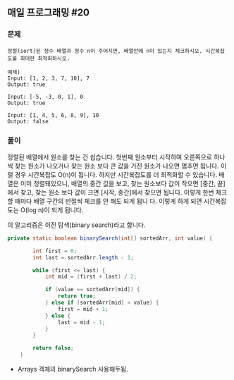 ## 매일 프로그래밍 #20

### 문제

```
정렬(sort)된 정수 배열과 정수 n이 주어지면, 배열안에 n이 있는지 체크하시오. 시간복잡도를 최대한 최적화하시오.

예제)
Input: [1, 2, 3, 7, 10], 7
Output: true

Input: [-5, -3, 0, 1], 0 
Output: true

Input: [1, 4, 5, 6, 8, 9], 10 
Output: false
```



### 풀이

정렬된 배열에서 원소를 찾는 건 쉽습니다. 첫번째 원소부터 시작하여 오른쪽으로 하나씩 찾는 원소가 나오거나 찾는 원소 보다 큰 값을 가진 원소가 나오면 멈추면 됩니다. 이럴 경우 시간복잡도 O(n)이 됩니다. 하지만 시간복잡도를 더 최적화할 수 있습니다. 배열은 이미 정렬돼있으니, 배열의 중간 값을 보고, 찾는 원소보다 값이 작으면 [중간, 끝]에서 찾고, 찾는 원소 보다 값이 크면 [시작, 중간]에서 찾으면 됩니다. 이렇게 한번 체크할 때마다 배열 구간의 반절씩 체크를 안 해도 되게 됩니 다. 이렇게 하게 되면 시간복잡도는 O(log n)이 되게 됩니다.

이 알고리즘은 이진 탐색(binary search)라고 합니다.

```java
private static boolean binarySearch(int[] sortedArr, int value) {

        int first = 0;
        int last = sortedArr.length - 1;

        while (first <= last) {
            int mid = (first + last) / 2;

            if (value == sortedArr[mid]) {
                return true;
            } else if (sortedArr[mid] < value) {
                first = mid + 1;
            } else {
                last = mid - 1;
            }
        }

        return false;
    }
```

- Arrays 객체의 binarySearch 사용해두됨.